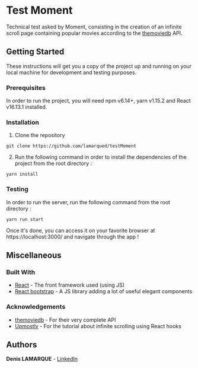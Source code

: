 # Test Moment

Technical test asked by Moment, consisting in the creation of an infinite scroll page containing popular movies according to
  the [themoviedb](https://www.themoviedb.org/documentation/api) API.

## Getting Started

These instructions will get you a copy of the project up and running on your local machine for development and testing purposes.

### Prerequisites

In order to run the project, you will need npm v6.14+, yarn v1.15.2 and React v16.13.1 installed.

### Installation

1. Clone the repository

```
git clone https://github.com/lamarqued/testMoment
```

2. Run the following command in order to install the dependencies of the project from the root directory :

```
yarn install
```

### Testing

In order to run the server, run the following command from the root directory :

```
yarn run start
```

Once it's done, you can access it on your favorite browser at https://localhost:3000/ and navigate through the app !

## Miscellaneous

### Built With

* [React](https://fr.reactjs.org/) - The front framework used (using JS)
* [React bootstrap](https://react-bootstrap.github.io/) - A JS library adding a lot of useful elegant components

### Acknowledgements

* [themoviedb](https://www.themoviedb.org/) - For their very complete API
* [Upmostly](https://upmostly.com/tutorials/build-an-infinite-scroll-component-in-react-using-react-hooks) - For the tutorial about infinite scrolling using React hooks

## Authors

**Denis LAMARQUE** - [LinkedIn](https://www.linkedin.com/in/denis-lamarque-8b0534141/)
